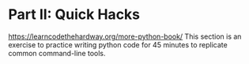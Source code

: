 # Part II: Quick Hacks
https://learncodethehardway.org/more-python-book/
This section is an exercise to practice writing python code for 45 minutes to replicate common command-line tools.
